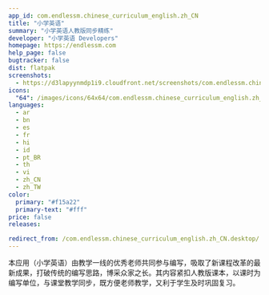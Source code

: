 ```yaml
---
app_id: com.endlessm.chinese_curriculum_english.zh_CN
title: "小学英语"
summary: "小学英语人教版同步精练"
developer: "小学英语 Developers"
homepage: https://endlessm.com
help_page: false
bugtracker: false
dist: flatpak
screenshots:
  - https://d3lapyynmdp1i9.cloudfront.net/screenshots/com.endlessm.chinese_curriculum_english.zh_CN/C/com.endlessm.chinese_curriculum_english.zh_cn-screenshot1.jpg
icons:
  "64": /images/icons/64x64/com.endlessm.chinese_curriculum_english.zh_CN.png
languages:
  - ar
  - bn
  - es
  - fr
  - hi
  - id
  - pt_BR
  - th
  - vi
  - zh_CN
  - zh_TW
color:
  primary: "#f15a22"
  primary-text: "#fff"
price: false
releases:

redirect_from: /com.endlessm.chinese_curriculum_english.zh_CN.desktop/
---
```


<p>本应用（小学英语）由教学一线的优秀老师共同参与编写，吸取了新课程改革的最新成果，打破传统的编写思路，博采众家之长。其内容紧扣人教版课本，以课时为编写单位，与课堂教学同步，既方便老师教学，又利于学生及时巩固复习。</p>